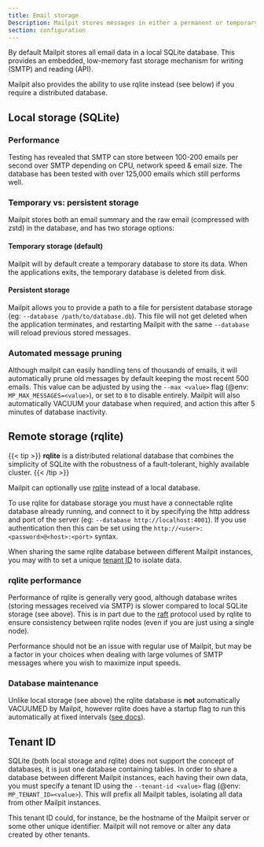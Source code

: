 ```yaml
---
title: Email storage
Description: Mailpit stores messages in either a permanent or temporary SQLite database
section: configuration
---
```


By default Mailpit stores all email data in a local SQLite database. This provides an embedded, low-memory fast storage mechanism for writing (SMTP) and reading (API). 

Mailpit also provides the ability to use rqlite instead (see below) if you require a distributed database.


## Local storage (SQLite)

### Performance

Testing has revealed that SMTP can store between 100-200 emails per second over SMTP depending on CPU, network speed & email size. The database has been tested with over 125,000 emails which still performs well.

### Temporary vs: persistent storage

Mailpit stores both an email summary and the raw email (compressed with zstd) in the database, and has two storage options:


#### Temporary storage (default)

Mailpit will by default create a temporary database to store its data. When the applications exits, the temporary database is deleted from disk.


#### Persistent storage

Mailpit allows you to provide a path to a file for persistent database storage (eg: `--database /path/to/database.db`). 
This file will not get deleted when the application terminates, and restarting Mailpit with the same `--database` will reload previous stored messages.


### Automated message pruning

Although mailpit can easily handling tens of thousands of emails, it will automatically prune old messages by default keeping the most recent 500 emails. This value can be adjusted by using the `--max <value>` flag (@env: `MP_MAX_MESSAGES=<value>`), or set to `0` to disable entirely. Mailpit will also automatically VACUUM your database when required, and action this after 5 minutes of database inactivity.


## Remote storage (rqlite)

{{< tip >}}
**rqlite** is a distributed relational database that combines the simplicity of SQLite with the robustness of a fault-tolerant, highly available cluster.
{{< /tip >}}

Mailpit can optionally use [rqlite](https://rqlite.io/) instead of a local database. 

To use rqlite for database storage you must have a connectable rqlite database already running, and connect to it by specifying the http address and port of the server (eg: `--database http://localhost:4001`). If you use authentication then this can be set using the `http://<user>:<password>@<host>:<port>` syntax.

When sharing the same rqlite database between different Mailpit instances, you may with to set a unique [tenant ID](#tenant-id) to isolate data.


### rqlite performance

Performance of rqlite is generally very good, although database writes (storing messages received via SMTP) is slower compared to local SQLite storage (see above). This is in part due to the [raft](https://raft.github.io/) protocol used by rqlite to ensure consistency between rqlite nodes (even if you are just using a single node).

Performance should not be an issue with regular use of Mailpit, but may be a factor in your choices when dealing with large volumes of SMTP messages where you wish to maximize input speeds.


### Database maintenance

Unlike local storage (see above) the rqlite database is **not** automatically VACUUMED by Mailpit, however rqlite does have a startup flag to run this automatically at fixed intervals ([see docs](https://rqlite.io/docs/guides/performance/#vacuum)).


## Tenant ID

SQLite (both local storage and rqlite) does not support the concept of databases, it is just one database containing tables. In order to share a database between different Mailpit instances, each having their own data, you must specify a tenant ID using the `--tenant-id <value>` flag (@env: `MP_TENANT_ID=<value>`). This will prefix all Mailpit tables, isolating all data from other Mailpit instances. 

This tenant ID could, for instance, be the hostname of the Mailpit server or some other unique identifier. Mailpit will not remove or alter any data created by other tenants.
